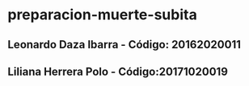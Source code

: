 # preparacion-muerte-subita
## Leonardo Daza Ibarra - Código: 20162020011 
## Liliana Herrera Polo - Código:20171020019
